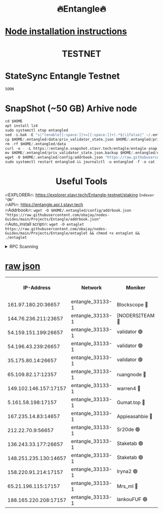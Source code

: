 <h1 align="center"> 🔥Entangle🔥</h1>

[Node installation instructions](https://github.com/obajay/nodes-Guides/tree/main/Projects/Entangle)
=

<h1 align="center"> TESTNET</h1>

# StateSync Entangle Testnet
```python
SOON
```
# SnapShot (~50 GB) Arhive node
```python
cd $HOME
apt install lz4
sudo systemctl stop entangled
sed -i.bak -E "s|^(enable[[:space:]]+=[[:space:]]+).*$|\1false|" ~/.entangled/config/config.toml
cp $HOME/.entangled/data/priv_validator_state.json $HOME/.entangled/priv_validator_state.json.backup
rm -rf $HOME/.entangled/data
curl -o - -L https://entangle.snapshot.stavr.tech/entagle/entagle-snap.tar.lz4 | lz4 -c -d - | tar -x -C $HOME/.entangled --strip-components 2
mv $HOME/.entangled/priv_validator_state.json.backup $HOME/.entangled/data/priv_validator_state.json
wget -O $HOME/.entangled/config/addrbook.json "https://raw.githubusercontent.com/obajay/nodes-Guides/main/Projects/Entangle/addrbook.json"
sudo systemctl restart entangled && journalctl -u entangled -f -o cat
```
 <h1 align="center"> Useful Tools</h1>
 
🔥EXPLORER🔥: https://explorer.stavr.tech/Entangle-testnet/staking        `Indexer "ON"` \
🔥API🔥:      https://entangle.api.t.stavr.tech \
🔥Addrbook🔥: ```wget -O $HOME/.entangled/config/addrbook.json "https://raw.githubusercontent.com/obajay/nodes-Guides/main/Projects/Entangle/addrbook.json"``` \
🔥Auto_install script🔥:  `wget -O entaglet https://raw.githubusercontent.com/obajay/nodes-Guides/main/Projects/Entangle/entaglet && chmod +x entaglet && ./entaglet`


<details>
<summary>RPC Scanning</summary>

<h2 align="center"> We scan nodes in real time every 4 hours. And we provide the final result of RPC endpoints.
We cannot influence the operation of these nodes in any way. </h2>


```python
If Voting Power is higher than 0 --> then the Node is a validator of the network and may be subject to attack and be a potential threat to the chain.
```
```python
We marked such validators with a red symbol
```

</details>

[raw json](https://rpc-check.entangt.stavr.tech/entangt/rpc-entangt-result.json)
=


<table><tr><th>IP-Address</th><th>Network</th><th>Moniker</th><th>Latest Block Height</th><th>Earliest Block Height</th><th>Catching Up</th><th>Voting Power</th><th>Scan Time</th></tr><tr><td>161.97.180.20:36657</td><td>entangle_33133-1</td><td>Blockscope 🔴</td><td>791776</td><td>1</td><td>False</td><td>88000000000176</td><td>2023-11-26T07:37:50.946709687UTC</td></tr><tr><td>144.76.236.211:23657</td><td>entangle_33133-1</td><td>[NODERS]TEAM 🔴</td><td>791780</td><td>1</td><td>False</td><td>47049700500000000</td><td>2023-11-26T07:38:04.782432937UTC</td></tr><tr><td>54.159.151.199:26657</td><td>entangle_33133-1</td><td>validator 🟢</td><td>791768</td><td>1</td><td>False</td><td>0</td><td>2023-11-26T07:38:08.023667972UTC</td></tr><tr><td>54.196.43.239:26657</td><td>entangle_33133-1</td><td>validator 🟢</td><td>791781</td><td>1</td><td>False</td><td>0</td><td>2023-11-26T07:38:10.661789143UTC</td></tr><tr><td>35.175.80.14:26657</td><td>entangle_33133-1</td><td>validator 🟢</td><td>791781</td><td>1</td><td>False</td><td>0</td><td>2023-11-26T07:38:13.928926006UTC</td></tr><tr><td>65.109.82.17:12357</td><td>entangle_33133-1</td><td>ruangnode 🔴</td><td>791777</td><td>145001</td><td>False</td><td>89353626935077</td><td>2023-11-26T07:37:53.367475524UTC</td></tr><tr><td>149.102.146.157:17157</td><td>entangle_33133-1</td><td>warren4 🔴</td><td>791780</td><td>484001</td><td>False</td><td>32399306040004</td><td>2023-11-26T07:38:04.535279400UTC</td></tr><tr><td>5.161.58.198:17157</td><td>entangle_33133-1</td><td>Gumat.top 🔴</td><td>791781</td><td>522001</td><td>False</td><td>40931860000000</td><td>2023-11-26T07:38:14.554156297UTC</td></tr><tr><td>167.235.14.83:14657</td><td>entangle_33133-1</td><td>Appieasahbie 🔴</td><td>791781</td><td>531401</td><td>False</td><td>44568809900999996</td><td>2023-11-26T07:38:13.298120733UTC</td></tr><tr><td>212.22.70.9:56657</td><td>entangle_33133-1</td><td>Sr20de 🟢</td><td>791776</td><td>620601</td><td>False</td><td>0</td><td>2023-11-26T07:37:50.414677281UTC</td></tr><tr><td>136.243.33.177:26657</td><td>entangle_33133-1</td><td>Staketab 🟢</td><td>791780</td><td>660001</td><td>False</td><td>0</td><td>2023-11-26T07:38:05.045835674UTC</td></tr><tr><td>148.251.235.130:14657</td><td>entangle_33133-1</td><td>Staketab 🟢</td><td>791776</td><td>660801</td><td>False</td><td>0</td><td>2023-11-26T07:37:50.656114754UTC</td></tr><tr><td>158.220.91.214:17157</td><td>entangle_33133-1</td><td>Iryna2 🟢</td><td>791781</td><td>704001</td><td>False</td><td>0</td><td>2023-11-26T07:38:11.006537290UTC</td></tr><tr><td>65.21.196.115:17157</td><td>entangle_33133-1</td><td>Mrs_ml 🔴</td><td>791778</td><td>720001</td><td>False</td><td>499058946500000</td><td>2023-11-26T07:37:57.791098663UTC</td></tr><tr><td>188.165.220.208:17157</td><td>entangle_33133-1</td><td>lankouFUF 🟢</td><td>791778</td><td>725001</td><td>False</td><td>0</td><td>2023-11-26T07:37:58.084272152UTC</td></tr></table>
